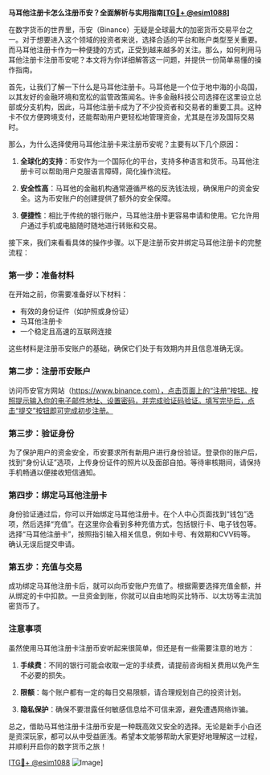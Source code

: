 **马耳他注册卡怎么注册币安？全面解析与实用指南[[TG💪+ @esim1088](https://t.me/s/esim1088)]**

在数字货币的世界里，币安（Binance）无疑是全球最大的加密货币交易平台之一。对于想要进入这个领域的投资者来说，选择合适的平台和账户类型至关重要。而马耳他注册卡作为一种便捷的方式，正受到越来越多的关注。那么，如何利用马耳他注册卡注册币安呢？本文将为你详细解答这一问题，并提供一份简单易懂的操作指南。

首先，让我们了解一下什么是马耳他注册卡。马耳他是一个位于地中海的小岛国，以其友好的金融环境和宽松的监管政策闻名。许多金融科技公司选择在这里设立总部或分支机构，因此，马耳他注册卡成为了不少投资者和交易者的重要工具。这种卡不仅方便跨境支付，还能帮助用户更轻松地管理资金，尤其是在涉及国际交易时。

那么，为什么选择使用马耳他注册卡来注册币安呢？主要有以下几个原因：

1. **全球化的支持**：币安作为一个国际化的平台，支持多种语言和货币。马耳他注册卡可以帮助用户克服语言障碍，简化操作流程。
   
2. **安全性高**：马耳他的金融机构通常遵循严格的反洗钱法规，确保用户的资金安全。这为币安账户的创建提供了额外的安全保障。

3. **便捷性**：相比于传统的银行账户，马耳他注册卡更容易申请和使用。它允许用户通过手机或电脑随时随地进行转账和交易。

接下来，我们来看看具体的操作步骤。以下是注册币安并绑定马耳他注册卡的完整流程：

### 第一步：准备材料

在开始之前，你需要准备好以下材料：
- 有效的身份证件（如护照或身份证）
- 马耳他注册卡
- 一个稳定且高速的互联网连接

这些材料是注册币安账户的基础，确保它们处于有效期内并且信息准确无误。

### 第二步：注册币安账户

访问币安官方网站（https://www.binance.com），点击页面上的“注册”按钮。按照提示输入你的电子邮件地址、设置密码，并完成验证码验证。填写完毕后，点击“提交”按钮即可完成初步注册。

### 第三步：验证身份

为了保护用户的资金安全，币安要求所有新用户进行身份验证。登录你的账户后，找到“身份认证”选项，上传身份证件的照片以及面部自拍。等待审核期间，请保持手机畅通以便接收短信通知。

### 第四步：绑定马耳他注册卡

身份验证通过后，你可以开始绑定马耳他注册卡。在个人中心页面找到“钱包”选项，然后选择“充值”。在这里你会看到多种充值方式，包括银行卡、电子钱包等。选择“马耳他注册卡”，按照指引输入相关信息，例如卡号、有效期和CVV码等。确认无误后提交申请。

### 第五步：充值与交易

成功绑定马耳他注册卡后，就可以向币安账户充值了。根据需要选择充值金额，并从绑定的卡中扣款。一旦资金到账，你就可以自由地购买比特币、以太坊等主流加密货币了。

### 注意事项

虽然使用马耳他注册卡注册币安听起来很简单，但还是有一些需要注意的地方：

1. **手续费**：不同的银行可能会收取一定的手续费，请提前咨询相关费用以免产生不必要的损失。
   
2. **限额**：每个账户都有一定的每日交易限额，请合理规划自己的投资计划。

3. **隐私保护**：确保不要泄露任何敏感信息给不可信来源，避免遭遇网络诈骗。

总之，借助马耳他注册卡注册币安是一种既高效又安全的选择。无论是新手小白还是资深玩家，都可以从中受益匪浅。希望本文能够帮助大家更好地理解这一过程，并顺利开启你的数字货币之旅！

[[TG💪+ @esim1088](https://t.me/s/esim1088) ![Image](https://i.postimg.cc/4NQfJmqS/Snipaste-2025-05-13-00-14-12.png)]